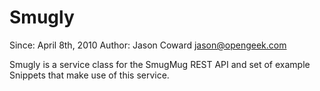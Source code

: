 # Smugly

Since: April 8th, 2010
Author: Jason Coward <jason@opengeek.com>

Smugly is a service class for the SmugMug REST API and set of example Snippets that make use of this service.
